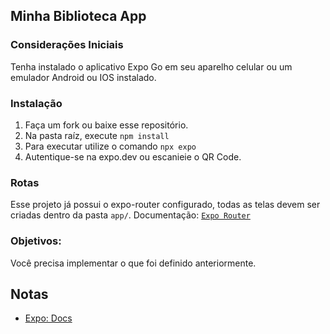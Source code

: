 ## Minha Biblioteca App

### Considerações Iniciais
Tenha instalado o aplicativo Expo Go em seu aparelho celular ou um emulador Android ou IOS instalado.

### Instalação
1. Faça um fork ou baixe esse repositório.
2. Na pasta raíz, execute ``npm install``
3. Para executar utilize o comando ``npx expo``
4. Autentique-se na expo.dev ou escanieie o QR Code.


### Rotas
Esse projeto já possui o expo-router configurado, todas as telas devem ser criadas dentro da pasta `app/`.
Documentação: [`Expo Router`](https://docs.expo.dev/routing/create-pages/)

### Objetivos:
Você precisa implementar o que foi definido anteriormente.

## Notas
- [Expo: Docs](https://docs.expo.dev)
